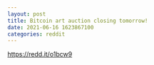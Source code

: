 ```yaml
--- 
layout: post 
title: Bitcoin art auction closing tomorrow! 
date: 2021-06-16 1623867100 
categories: reddit 
--- 
```

https://redd.it/o1bcw9